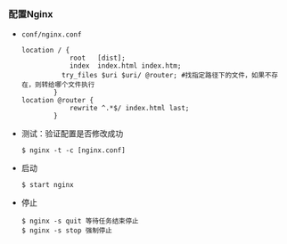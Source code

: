 ### 配置Nginx

* `conf/nginx.conf`

  ```nginx
  location / {
              root   [dist];
              index  index.html index.htm;
      		try_files $uri $uri/ @router; #找指定路径下的文件，如果不存在，则转给哪个文件执行
          }
  location @router {
              rewrite ^.*$/ index.html last;
          }
  ```

* 测试：验证配置是否修改成功

  ```shell
  $ nginx -t -c [nginx.conf]
  ```

* 启动

  ```shell
  $ start nginx
  ```

* 停止

  ```shell
  $ nginx -s quit 等待任务结束停止
  $ nginx -s stop 强制停止
  ```

  

